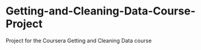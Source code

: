 # Getting-and-Cleaning-Data-Course-Project
Project for the Coursera Getting and Cleaning Data course
